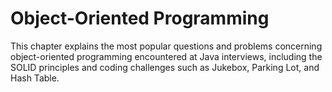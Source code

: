 # Object-Oriented Programming
This chapter explains the most popular questions and problems concerning object-oriented programming encountered at Java interviews,
including the SOLID principles and coding challenges such as Jukebox, Parking Lot, and Hash Table.
